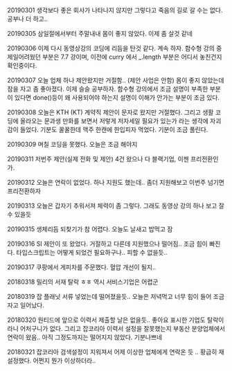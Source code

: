 20190301 생각보다 좋은 회사가 나타나지 않지만 그렇다고 죽음의 길로 갈 수는 없다. 공부나 더 하고..  

20190305 삼일절에서부터 주말내내 몸이 좋지 않았다. 이제 좀 살것 같네

20190306 이제 다시 동영상강의 코딩에 리듬을 탄것 같다. 계속 하자.
함수형 강의 중 제일어려웠던 부분은 7.7 강이며, 이전에 curry 에서 _.length 부분은 어디서 놓친건지 확인중이다.

20190307 오늘 업체 하나 제안왔지만 거절함.. (제안 사업은 안함) 몸이 좋지 않았는데 잠을 자고 좀 좋아졌다. 이제 슬슬 공부하자. 함수형 강의에서 조금 설명이 부족한 부분이 있다면 
done()등이 왜 사용되어야 하는지 설명이 이해가 안가는 부분이 조금 있다. 

20190308 오늘은 KTH (KT) 계약직 제안이 문자로 왔지만 거절했다. 그리고 생활 코딩에 올라오는 문과생 만화를 보면서 저렇게 저자세일 필요가 있는가 라는 생각에 자괴감이 들었다. 기분도 꿀꿀한데 맥주 한캔에 한입피자 먹었다. 기분이 조금 풀린다.

20190309 며칠 코딩을 못했다. 오늘은 조금 해야지

20190311 저번주 제안(실제 전화 및 제안) 4건 왔으나 다 블랙기업, 이젠 프리전환인가.

20190312 오늘은 연락이 없었다. 하나 지원도 했는데.. 좀더 지원해보고 이번주 넘기면 프리전환하자  

20190313 오늘은 갑자기 추워서져 체력이 좀 그렇다. 그래도 동영상 강의 하나 보고 잘 수 있을듯

20190315 생체리듬 되찾기가 참 어렵다. 오늘도 날새고 밥먹고 잠

20190316 SI 제안이 또 왔었다. 거절하고 다른데 지원했으나 떨어짐.. 조금 힘이 빠진다. 타입스크립트는 어떻게 되었건 필요하구나.. 피할 수 없을듯.. 

20190317 쿠팡에서 게피차를 주문했다. 혈압 개선이 될지.. 

20180318 밀리의 서재 탈락 ㅎㅎ 역시 서비스기업은 어렵군

20180319 잡 플래닛 서류 넣었는데 떨어졌을듯.. 오늘은 저녁먹고 너무 힘이 들어 조금자고 일어났다.

20180320 원티드에 앞으로 이력서 제출할 날은 없을듯.. 좋아요 표시한 기업도 탈락이라니 어처구니가 없다. 그리고 잡코리아 이력서 설정을 잘못했는지 부동산 분양업체에서 연락이 왔음..
아직 그정도까지는 떨어지지 않았다. 기분나쁘네

20180321 잡코리아 검색설정이 지워져서 어제 이상한 업체에게 연락온 듯 .. 황급히 재설정했다. 
어쩐지 뭔가 이상하더라.. 
